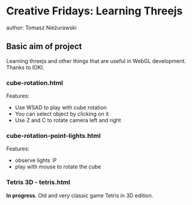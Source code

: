 <h1>Creative Fridays: Learning Threejs</h1>
<p>author: Tomasz Nieżurawski</p>
<h2>Basic aim of project</h2>
<p>Learning threejs and other things that are useful in WebGL development.<br/>
Thanks to IOKI.
</p>
<h3>cube-rotation.html</h3>
<p>Features:</p>
<p>
	<ul>
		<li>Use WSAD to play with cube rotation</li>
		<li>You can select object by clicking on it</li>
		<li>Use Z and C to rotate camera left and right</li>
	</ul>
</p>
<h3>cube-rotation-point-lights.html</h3>
<p>Features:</p>
<p>
	<ul>
		<li>observe lights :P</li>
		<li>play with mouse to rotate the cube</li>
	</ul>
</p>
<h3>Tetris 3D - tetris.html</h3>
<p><strong>In progress</strong>. Old and very classic game Tetris in 3D edition.</p>